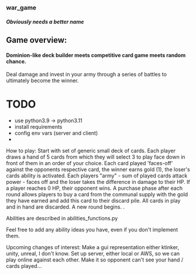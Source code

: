 ### war_game
##### Obviously needs a better name

## Game overview:
#### Dominion-like deck builder meets competitive card game meets random chance.
Deal damage and invest in your army through a series of battles to ultimately become the winner.

# TODO

- use python3.9 -> python3.11
- install requirements
- config env vars (server and client)
-

How to play:
Start with set of generic small deck of cards.
Each player draws a hand of 5 cards from which they will select 3 to play face down in front of them in an order of your choice.
Each card played 'faces-off' against the opponents respective card, the winner earns gold (1), the loser's cards ability is activated.
Each players "army" - sum of played cards attack power - faces off and the loser takes the difference in damage to their HP.
If a player reaches 0 HP, their opponent wins.
A purchase phase after each round allows players to buy a card from the communal supply with the gold they have earned and add this card to their discard pile.
All cards in play and in hand are discarded.
A new round begins. <Discard piles are shuffled into decks when decks are empty>.

Abilities are described in abilities_functions.py

Feel free to add any ability ideas you have, even if you don't implement them.

Upcoming changes of interest:
Make a gui representation either ktinker, unity, unreal, I don't know.
Set up server, either local or AWS, so we can play online against each other.
Make it so opponent can't see your hand / cards played...
